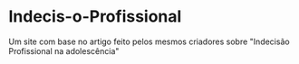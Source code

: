 # Indecis-o-Profissional
Um site com base no artigo feito pelos mesmos criadores sobre "Indecisão Profissional na adolescência"
